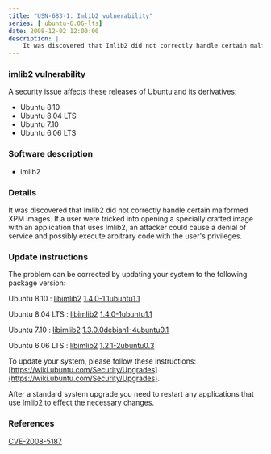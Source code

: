 ```yaml
---
title: "USN-683-1: Imlib2 vulnerability"
series: [ ubuntu-6.06-lts]
date: 2008-12-02 12:00:00
description: |
    It was discovered that Imlib2 did not correctly handle certain malformed XPM images. If a user were tricked into opening a specially crafted image with an application that uses Imlib2, an attacker could cause a denial of service and possibly execute arbitrary code with the user&#39;s privileges. 
--- 
```

 
### imlib2 vulnerability

A security issue affects these releases of Ubuntu and its derivatives:

* Ubuntu 8.10
* Ubuntu 8.04 LTS
* Ubuntu 7.10
* Ubuntu 6.06 LTS

### Software description

* imlib2 

### Details

It was discovered that Imlib2 did not correctly handle certain malformed XPM images. If a user were tricked into opening a specially crafted image with an application that uses Imlib2, an attacker could cause a denial of service and possibly execute arbitrary code with the user&#39;s privileges. 

### Update instructions

The problem can be corrected by updating your system to the following package version:

Ubuntu 8.10
 : [libimlib2](https://launchpad.net/ubuntu/+source/imlib2) <span> [1.4.0-1.1ubuntu1.1](https://launchpad.net/ubuntu/+source/imlib2/1.4.0-1.1ubuntu1.1) </span> 

Ubuntu 8.04 LTS
 : [libimlib2](https://launchpad.net/ubuntu/+source/imlib2) <span> [1.4.0-1ubuntu1.1](https://launchpad.net/ubuntu/+source/imlib2/1.4.0-1ubuntu1.1) </span> 

Ubuntu 7.10
 : [libimlib2](https://launchpad.net/ubuntu/+source/imlib2) <span> [1.3.0.0debian1-4ubuntu0.1](https://launchpad.net/ubuntu/+source/imlib2/1.3.0.0debian1-4ubuntu0.1) </span> 

Ubuntu 6.06 LTS
 : [libimlib2](https://launchpad.net/ubuntu/+source/imlib2) <span> [1.2.1-2ubuntu0.3](https://launchpad.net/ubuntu/+source/imlib2/1.2.1-2ubuntu0.3) </span> 

To update your system, please follow these instructions: [https://wiki.ubuntu.com/Security/Upgrades](https://wiki.ubuntu.com/Security/Upgrades).

After a standard system upgrade you need to restart any applications that use Imlib2 to effect the necessary changes. 

### References

 [CVE-2008-5187](http://people.ubuntu.com/~ubuntu-security/cve/CVE-2008-5187)
 

